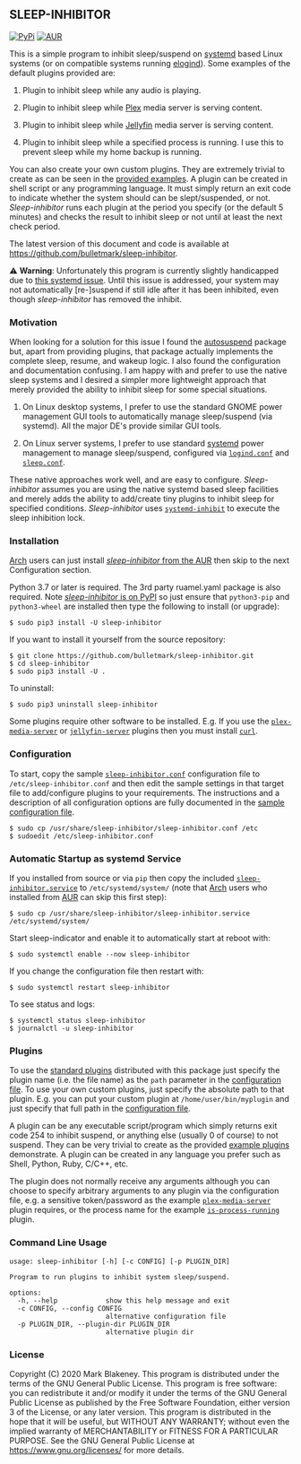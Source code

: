 ## SLEEP-INHIBITOR
[![PyPi](https://img.shields.io/pypi/v/sleep-inhibitor)](https://pypi.org/project/sleep-inhibitor/)
[![AUR](https://img.shields.io/aur/version/sleep-inhibitor)](https://aur.archlinux.org/packages/sleep-inhibitor/)

This is a simple program to inhibit sleep/suspend on
[systemd](https://www.freedesktop.org/wiki/Software/systemd/) based
Linux systems (or on compatible systems running
[elogind](https://github.com/elogind/elogind)). Some examples of the
default plugins provided are:

1. Plugin to inhibit sleep while any audio is playing.

2. Plugin to inhibit sleep while [Plex](https://plex.tv/) media server is serving
   content.

3. Plugin to inhibit sleep while [Jellyfin](https://jellyfin.org/) media server is serving
   content.

4. Plugin to inhibit sleep while a specified process is running. I
   use this to prevent sleep while my home backup is running.

You can also create your own custom plugins. They are extremely trivial
to create as can be seen in the [provided
examples](https://github.com/bulletmark/sleep-inhibitor/tree/master/plugins).
A plugin can be created in shell script or any programming language. It
must simply return an exit code to indicate whether the system should can be
slept/suspended, or not. _Sleep-inhibitor_ runs each plugin at the
period you specify (or the default 5 minutes) and checks the result to
inhibit sleep or not until at least the next check period.

The latest version of this document and code is available at
https://github.com/bulletmark/sleep-inhibitor.

:warning: **Warning**: Unfortunately this program is currently slightly
handicapped due to [this systemd
issue](https://github.com/systemd/systemd/issues/14812). Until this
issue is addressed, your system may not automatically [re-]suspend if
still idle after it has been inhibited, even though _sleep-inhibitor_
has removed the inhibit.

### Motivation

When looking for a solution for this issue I found the
[autosuspend](https://autosuspend.readthedocs.io/en/3.0/index.html)
package but, apart from providing plugins, that package actually
implements the complete sleep, resume, and wakeup logic. I also found
the configuration and documentation confusing. I am happy with and
prefer to use the native sleep systems and I desired a simpler more
lightweight approach that merely provided the ability to inhibit sleep
for some special situations.

1. On Linux desktop systems, I prefer to use the standard GNOME power
   management GUI tools to automatically manage sleep/suspend (via
   systemd). All the major DE's provide similar GUI tools.

2. On Linux server systems, I prefer to use standard
[systemd](https://www.freedesktop.org/wiki/Software/systemd/) power
management to manage sleep/suspend, configured via
[`logind.conf`](https://www.freedesktop.org/software/systemd/man/logind.conf.html)
and
[`sleep.conf`](https://www.freedesktop.org/software/systemd/man/systemd-sleep.conf.html).

These native approaches work well, and are easy to configure.
_Sleep-inhibitor_ assumes you are using the native systemd based sleep
facilities and merely adds the ability to add/create tiny plugins to
inhibit sleep for specified conditions. _Sleep-inhibitor_ uses
[`systemd-inhibit`](https://www.freedesktop.org/software/systemd/man/systemd-inhibit.html)
to execute the sleep inhibition lock.

### Installation

[Arch](https://www.archlinux.org/) users can just install
[_sleep-inhibitor_ from the
AUR](https://aur.archlinux.org/packages/sleep-inhibitor) then skip to
the next Configuration section.

Python 3.7 or later is required. The 3rd party ruamel.yaml package is
also required. Note [_sleep-inhibitor_ is on
PyPI](https://pypi.org/project/sleep-inhibitor/) so just ensure that
`python3-pip` and `python3-wheel` are installed then type the following
to install (or upgrade):

    $ sudo pip3 install -U sleep-inhibitor

If you want to install it yourself from the source repository:

    $ git clone https://github.com/bulletmark/sleep-inhibitor.git
    $ cd sleep-inhibitor
    $ sudo pip3 install -U .

To uninstall:

    $ sudo pip3 uninstall sleep-inhibitor

Some plugins require other software to be installed. E.g. If you use the
[`plex-media-server`](https://github.com/bulletmark/sleep-inhibitor/blob/master/plugins/plex-media-server)
or
[`jellyfin-server`](https://github.com/bulletmark/sleep-inhibitor/blob/master/plugins/jellyfin-server)
plugins then you must install [`curl`](https://curl.se/).

### Configuration

To start, copy the sample
[`sleep-inhibitor.conf`](https://github.com/bulletmark/sleep-inhibitor/blob/master/sleep-inhibitor.conf)
configuration file to `/etc/sleep-inhibitor.conf` and then edit the
sample settings in that target file to add/configure plugins to your
requirements. The instructions and a description of all configuration
options are fully documented in the [sample configuration
file](https://github.com/bulletmark/sleep-inhibitor/blob/master/sleep-inhibitor.conf).

    $ sudo cp /usr/share/sleep-inhibitor/sleep-inhibitor.conf /etc
    $ sudoedit /etc/sleep-inhibitor.conf

### Automatic Startup as systemd Service

If you installed from source or via `pip` then copy the included
[`sleep-inhibitor.service`](https://github.com/bulletmark/sleep-inhibitor/blob/master/sleep-inhibitor.service)
to `/etc/systemd/system/` (note that [Arch](https://www.archlinux.org/)
users who installed from
[AUR](https://aur.archlinux.org/packages/sleep-inhibitor) can skip this
first step):

    $ sudo cp /usr/share/sleep-inhibitor/sleep-inhibitor.service /etc/systemd/system/

Start sleep-indicator and enable it to automatically start at reboot with:

    $ sudo systemctl enable --now sleep-inhibitor

If you change the configuration file then restart with:

    $ sudo systemctl restart sleep-inhibitor

To see status and logs:

    $ systemctl status sleep-inhibitor
    $ journalctl -u sleep-inhibitor

### Plugins

To use the [standard
plugins](https://github.com/bulletmark/sleep-inhibitor/tree/master/plugins)
distributed with this package just specify the plugin name (i.e. the
file name) as the `path` parameter in the [configuration
file](https://github.com/bulletmark/sleep-inhibitor/blob/master/sleep-inhibitor.conf).
To use your own custom plugins, just specify the absolute path to that
plugin. E.g. you can put your custom plugin at `/home/user/bin/myplugin`
and just specify that full path in the [configuration
file](https://github.com/bulletmark/sleep-inhibitor/blob/master/sleep-inhibitor.conf).

A plugin can be any executable script/program which simply returns exit
code 254 to inhibit suspend, or anything else (usually 0 of course) to
not suspend. They can be very trivial to create as the provided [example
plugins](https://github.com/bulletmark/sleep-inhibitor/tree/master/plugins)
demonstrate. A plugin can be created in any language you prefer such as
Shell, Python, Ruby, C/C++, etc.

The plugin does not normally receive any arguments although you can
choose to specify arbitrary arguments to any plugin via the configuration
file, e.g. a sensitive token/password as the example
[`plex-media-server`](https://github.com/bulletmark/sleep-inhibitor/blob/master/plugins/plex-media-server)
plugin requires, or the process name for the example
[`is-process-running`](https://github.com/bulletmark/sleep-inhibitor/blob/master/plugins/is-process-running)
plugin.

### Command Line Usage

```
usage: sleep-inhibitor [-h] [-c CONFIG] [-p PLUGIN_DIR]

Program to run plugins to inhibit system sleep/suspend.

options:
  -h, --help            show this help message and exit
  -c CONFIG, --config CONFIG
                        alternative configuration file
  -p PLUGIN_DIR, --plugin-dir PLUGIN_DIR
                        alternative plugin dir
```

### License

Copyright (C) 2020 Mark Blakeney. This program is distributed under the
terms of the GNU General Public License. This program is free software:
you can redistribute it and/or modify it under the terms of the GNU
General Public License as published by the Free Software Foundation,
either version 3 of the License, or any later version. This program is
distributed in the hope that it will be useful, but WITHOUT ANY
WARRANTY; without even the implied warranty of MERCHANTABILITY or
FITNESS FOR A PARTICULAR PURPOSE. See the GNU General Public License at
<https://www.gnu.org/licenses/> for more details.

<!-- vim: se ai syn=markdown: -->
